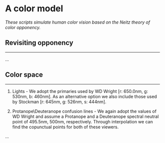 # A color model

*These scripts simulate human color vision based on the Neitz theory of color opponency.*

## Revisiting opponency
***

...


## Color space
***

1. Lights - We adopt the primaries used by WD Wright [r: 650.0nm, g: 530nm, b: 460nm].  As an alternative option we also include those used by Stockman [r: 645nm, g: 526nm, s: 444nm].

2. Protanope\Deuteranope confusion lines - We again adopt the values of WD Wright and assume a Protanope and a Deuteranope spectral neutral point of 495.5nm, 500nm, respectively. Through interpolation we can find the copunctual points for both of these viewers.  

...

